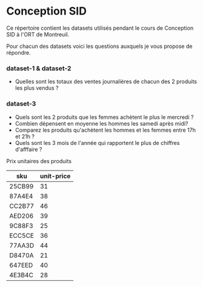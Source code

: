 # Conception SID

Ce répertoire contient les datasets utilisés pendant le cours de Conception SID à l'ORT de Montreuil.

Pour chacun des datasets voici les questions auxquels je vous propose de répondre.

### dataset-1 & dataset-2

- Quelles sont les totaux des ventes journalières de chacun des 2 produits les plus vendus ?

### dataset-3

- Quels sont les 2 produits que les femmes achètent le plus le mercredi ?
- Combien dépensent en moyenne les hommes les samedi après midi?
- Comparez les produits qu'achètent les hommes et les femmes entre 17h et 21h ?
- Quels sont les 3 mois de l'année qui rapportent le plus de chiffres d'afffaire ?

Prix unitaires des produits

| sku | unit-price |
| -------|--- |
| 25CB99 | 31 |
| 87A4E4 | 38 |
| CC2B77 | 46 |
| AED206 | 39 |
| 9C88F3 | 25 |
| ECC5CE | 36 |
| 77AA3D | 44 |
| D8470A | 21 |
| 647EED | 40 |
| 4E3B4C | 28 |

